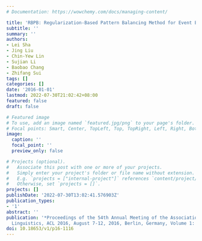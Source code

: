```yaml
---
# Documentation: https://wowchemy.com/docs/managing-content/

title: 'RBPB: Regularization-Based Pattern Balancing Method for Event Extraction'
subtitle: ''
summary: ''
authors:
- Lei Sha
- Jing Liu
- Chin-Yew Lin
- Sujian Li
- Baobao Chang
- Zhifang Sui
tags: []
categories: []
date: '2016-01-01'
lastmod: 2022-07-30T21:02:42+08:00
featured: false
draft: false

# Featured image
# To use, add an image named `featured.jpg/png` to your page's folder.
# Focal points: Smart, Center, TopLeft, Top, TopRight, Left, Right, BottomLeft, Bottom, BottomRight.
image:
  caption: ''
  focal_point: ''
  preview_only: false

# Projects (optional).
#   Associate this post with one or more of your projects.
#   Simply enter your project's folder or file name without extension.
#   E.g. `projects = ["internal-project"]` references `content/project/deep-learning/index.md`.
#   Otherwise, set `projects = []`.
projects: []
publishDate: '2022-07-30T13:02:41.576903Z'
publication_types:
- '1'
abstract: ''
publication: '*Proceedings of the 54th Annual Meeting of the Association for Computational
  Linguistics, ACL 2016, August 7-12, 2016, Berlin, Germany, Volume 1: Long Papers*'
doi: 10.18653/v1/p16-1116
---
```

